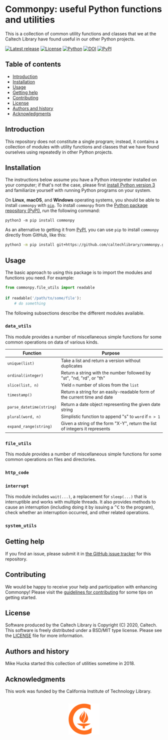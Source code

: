 Commonpy: useful Python functions and utilities
===============================================

This is a collection of common utility functions and classes that we at the Caltech Library have found useful in our other Python projects.

[![Latest release](https://img.shields.io/github/v/release/caltechlibrary/commonpy.svg?style=flat-square&color=b44e88&label=Latest%20release)](https://github.com/caltechlibrary/commonpy/releases)
[![License](https://img.shields.io/badge/License-BSD%203--Clause-blue.svg?style=flat-square)](https://choosealicense.com/licenses/bsd-3-clause)
[![Python](https://img.shields.io/badge/Python-3.6+-brightgreen.svg?style=flat-square)](http://shields.io)
[![DOI](https://img.shields.io/badge/dynamic/json.svg?label=DOI&style=flat-square&color=gray&query=$.metadata.doi&uri=https://data.caltech.edu/api/record/1673)](https://data.caltech.edu/records/1673)
[![PyPI](https://img.shields.io/pypi/v/commonpy.svg?style=flat-square&color=orange)](https://pypi.org/project/commonpy/)

Table of contents
-----------------

* [Introduction](#introduction)
* [Installation](#installation)
* [Usage](#usage)
* [Getting help](#getting-help)
* [Contributing](#contributing)
* [License](#license)
* [Authors and history](#authors-and-history)
* [Acknowledgments](#authors-and-acknowledgments)


Introduction
------------

This repository does not constitute a single program; instead, it contains a collection of modules with utility functions and classes that we have found ourselves using repeatedly in other Python projects.


Installation
------------

The instructions below assume you have a Python interpreter installed on your computer; if that's not the case, please first [install Python version 3](INSTALL-Python3.md) and familiarize yourself with running Python programs on your system.

On **Linux**, **macOS**, and **Windows** operating systems, you should be able to install `commonpy` with [`pip`](https://pip.pypa.io/en/stable/installing/).  To install `commonpy` from the [Python package repository (PyPI)](https://pypi.org), run the following command:
```
python3 -m pip install commonpy
```

As an alternative to getting it from [PyPI](https://pypi.org), you can use `pip` to install `commonpy` directly from GitHub, like this:
```sh
python3 -m pip install git+https://github.com/caltechlibrary/commonpy.git
```


Usage
-----

The basic approach to using this package is to import the modules and functions you need.  For example:

```python
from commonpy.file_utils import readable

if readable('/path/to/some/file'):
    # do something
```

The following subsections describe the different modules available.


### `data_utils`

This module provides a number of miscellaneous simple functions for some common operations on data of various kinds.

| Function           | Purpose |
|--------------------|---------|
| `unique(list)`     | Take a list and return a version without duplicates |
| `ordinal(integer)` | Return a string with the number followed by "st", "nd, "rd", or "th" |
| `slice(list, n)`   | Yield `n` number of slices from the `list` |
| `timestamp()`      | Return a string for an easily-readable form of the current time and date |
| `parse_datetime(string)` | Return a date object representing the given date string |
| `plural(word, n)`  | Simplistic function to append "s" to `word` if `n > 1` |
| `expand_range(string)` | Given a string of the form "X-Y", return the list of integers it represents |


### `file_utils`

This module provides a number of miscellaneous simple functions for some common operations on files and directories.


### `http_code`


### `interrupt`

This module includes `wait(...)`, a replacement for `sleep(...)` that is interruptible and works with multiple threads.  It also provides methods to cause an interruption (including doing it by issuing a <kbd>^C</kbd> to the program), check whether an interruption occurred, and other related operations.


### `system_utils`



Getting help
------------

If you find an issue, please submit it in [the GitHub issue tracker](https://github.com/caltechlibrary/sidetrack/issues) for this repository.


Contributing
------------

We would be happy to receive your help and participation with enhancing Commonpy!  Please visit the [guidelines for contributing](CONTRIBUTING.md) for some tips on getting started.


License
-------

Software produced by the Caltech Library is Copyright (C) 2020, Caltech.  This software is freely distributed under a BSD/MIT type license.  Please see the [LICENSE](LICENSE) file for more information.


Authors and history
---------------------------

Mike Hucka started this collection of utilities sometime in 2018.


Acknowledgments
---------------

This work was funded by the California Institute of Technology Library.

<div align="center">
  <br>
  <a href="https://www.caltech.edu">
    <img width="100" height="100" src="https://raw.githubusercontent.com/caltechlibrary/commonpy/main/.graphics/caltech-round.png">
  </a>
</div>

